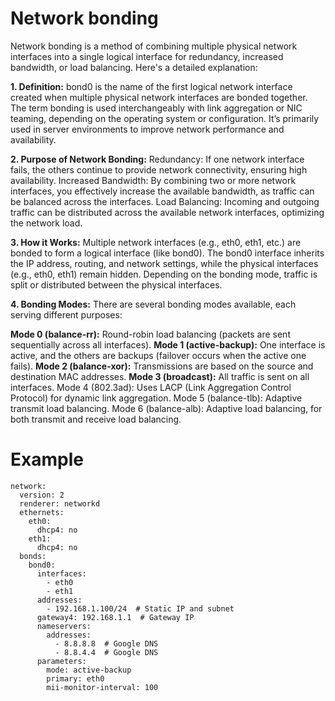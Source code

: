 # Network bonding
Network bonding is a method of combining multiple physical network interfaces into a single logical interface for redundancy, increased bandwidth, or load balancing. Here's a detailed explanation:

**1. Definition:**
bond0 is the name of the first logical network interface created when multiple physical network interfaces are bonded together.
The term bonding is used interchangeably with link aggregation or NIC teaming, depending on the operating system or configuration.
It’s primarily used in server environments to improve network performance and availability.

**2. Purpose of Network Bonding:**
Redundancy: If one network interface fails, the others continue to provide network connectivity, ensuring high availability.
Increased Bandwidth: By combining two or more network interfaces, you effectively increase the available bandwidth, as traffic can be balanced across the interfaces.
Load Balancing: Incoming and outgoing traffic can be distributed across the available network interfaces, optimizing the network load.

**3. How it Works:**
Multiple network interfaces (e.g., eth0, eth1, etc.) are bonded to form a logical interface (like bond0).
The bond0 interface inherits the IP address, routing, and network settings, while the physical interfaces (e.g., eth0, eth1) remain hidden.
Depending on the bonding mode, traffic is split or distributed between the physical interfaces.

**4. Bonding Modes:**
There are several bonding modes available, each serving different purposes:

**Mode 0 (balance-rr):** Round-robin load balancing (packets are sent sequentially across all interfaces).
**Mode 1 (active-backup):** One interface is active, and the others are backups (failover occurs when the active one fails).
**Mode 2 (balance-xor):** Transmissions are based on the source and destination MAC addresses.
**Mode 3 (broadcast):** All traffic is sent on all interfaces.
Mode 4 (802.3ad): Uses LACP (Link Aggregation Control Protocol) for dynamic link aggregation.
Mode 5 (balance-tlb): Adaptive transmit load balancing.
Mode 6 (balance-alb): Adaptive load balancing, for both transmit and receive load balancing.

# Example
```
network:
  version: 2
  renderer: networkd
  ethernets:
    eth0:
      dhcp4: no
    eth1:
      dhcp4: no
  bonds:
    bond0:
      interfaces:
        - eth0
        - eth1
      addresses:
        - 192.168.1.100/24  # Static IP and subnet
      gateway4: 192.168.1.1  # Gateway IP
      nameservers:
        addresses:
          - 8.8.8.8  # Google DNS
          - 8.8.4.4  # Google DNS
      parameters:
        mode: active-backup
        primary: eth0
        mii-monitor-interval: 100
```
